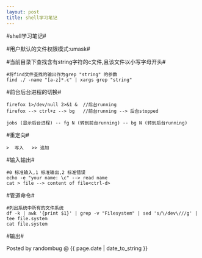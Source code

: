 ```yaml
---
layout: post 
title: shell学习笔记 
---
```


#shell学习笔记#

#用户默认的文件权限模式:umask#

#当前目录下查找含有string字符的c文件,且该文件以小写字母开头#

	#将find文件查找的输出作为grep "string" 的参数
	find ./ -name "[a-z]*.c" | xargs grep "string"

#前台后台进程的切换#

	firefox 1>/dev/null 2>&1 &	//后台running
	firefox --> ctrl+z --> bg	//前台running --> 后台stopped

	jobs (显示后台进程) -- fg N (转到前台running) -- bg N (转到后台running)

#重定向#

	>  写入	>> 追加

#输入输出#

	#0 标准输入,1 标准输出,2 标准错误
	echo -e "your name: \c" --> read name
	cat > file --> content of file<ctrl-d>

#管道命令#

	#列出系统中所有的文件系统
	df -k | awk '{print $1}' | grep -v "Filesystem" | sed 's/\/dev\///g' | tee file.system
	cat file.system
#输出#


Posted by randombug @ {{ page.date | date_to_string }}
